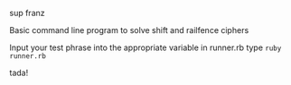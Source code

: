 sup franz

Basic command line program to solve shift and railfence ciphers

Input your test phrase into the appropriate variable in runner.rb type ```ruby runner.rb```

tada!
